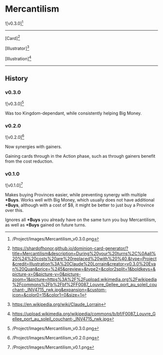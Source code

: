 # Mercantilism

![v0.3.0][^v0.3.0]

---

[Card][^Card]

[Illustrator][^Illustrator]

[Illustration][^Illustration]

---

## History

### v0.3.0

![v0.3.0][^v0.3.0]

Was too Kingdom-dependant, while consistently helping Big Money.

### v0.2.0

![v0.2.0][^v0.2.0]

Now synergies with gainers.

Gaining cards through in the Action phase, such as through gainers benefit
from the cost reduction.

### v0.1.0

![v0.1.0][^v0.1.0]

Makes buying Provinces easier, while preventing synergy with multiple
**+Buys**. Works well with Big Money, which usually does not have additional
**+Buys**, although with a cost of $8, it might be better to just buy a
Province over this.

Ignores all **+Buys** you already have on the same turn you buy
Mercantilism, as well as **+Buys** gained on future turns.

[^v0.1.0]: /Project/Images/Mercantilism_v0.1.png
[^v0.2.0]: /Project/Images/Mercantilism_v0.2.0.png
[^v0.3.0]: /Project/Images/Mercantilism_v0.3.0.png
[^Card]: https://shardofhonor.github.io/dominion-card-generator/?title=Mercantilism&description=During%20your%20turns%2C%0Aall%20%24%20costs%20are%20replaced%20with%20%40.&type=Project&credit=Illustration%3A%20Claude%20Lorrain&creator=v0.3.0%20Evan%20Quan&price=%245&preview=&type2=&color2split=1&boldkeys=&picture-x=0&picture-y=0&picture-zoom=1&picture=https%3A%2F%2Fupload.wikimedia.org%2Fwikipedia%2Fcommons%2Fb%2Fbf%2FF0087_Louvre_Gellee_port_au_soleil_couchant-_INV4715_rwk.jpg&expansion=&custom-icon=&color0=15&color1=0&size=1
[^Illustrator]: https://en.wikipedia.org/wiki/Claude_Lorrain
[^Illustration]: https://upload.wikimedia.org/wikipedia/commons/b/bf/F0087_Louvre_Gellee_port_au_soleil_couchant-_INV4715_rwk.jpg
